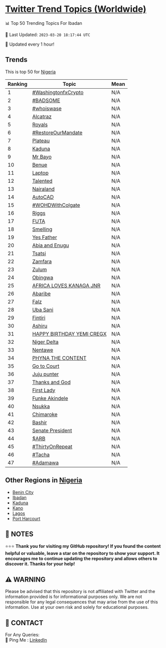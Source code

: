 [Twitter Trend Topics (Worldwide)](https://github.com/ErcinDedeoglu/Twitter-Trend-Topics)
==========


📊 Top 50 Trending Topics For Ibadan

📆 Last Updated: `2023-03-20 18:17:44 UTC`

🔧 Updated every 1 hour!


## Trends

This is top 50 for [Nigeria](</Nigeria>)

| Ranking | Topic | Mean |
| ------- | ------------ | ------------ |
| 1 | [#WashingtonfxCrypto](http://twitter.com/search?q=%23WashingtonfxCrypto) | N/A |
| 2 | [#BADSOME](http://twitter.com/search?q=%23BADSOME) | N/A |
| 3 | [#whoiswase](http://twitter.com/search?q=%23whoiswase) | N/A |
| 4 | [Alcatraz](http://twitter.com/search?q=Alcatraz) | N/A |
| 5 | [Royals](http://twitter.com/search?q=Royals) | N/A |
| 6 | [#RestoreOurMandate](http://twitter.com/search?q=%23RestoreOurMandate) | N/A |
| 7 | [Plateau](http://twitter.com/search?q=Plateau) | N/A |
| 8 | [Kaduna](http://twitter.com/search?q=Kaduna) | N/A |
| 9 | [Mr Bayo](http://twitter.com/search?q=Mr+Bayo) | N/A |
| 10 | [Benue](http://twitter.com/search?q=Benue) | N/A |
| 11 | [Laptop](http://twitter.com/search?q=Laptop) | N/A |
| 12 | [Talented](http://twitter.com/search?q=Talented) | N/A |
| 13 | [Nairaland](http://twitter.com/search?q=Nairaland) | N/A |
| 14 | [AutoCAD](http://twitter.com/search?q=AutoCAD) | N/A |
| 15 | [#WOHDWithColgate](http://twitter.com/search?q=%23WOHDWithColgate) | N/A |
| 16 | [Riggs](http://twitter.com/search?q=Riggs) | N/A |
| 17 | [FUTA](http://twitter.com/search?q=FUTA) | N/A |
| 18 | [Smelling](http://twitter.com/search?q=Smelling) | N/A |
| 19 | [Yes Father](http://twitter.com/search?q=Yes+Father) | N/A |
| 20 | [Abia and Enugu](http://twitter.com/search?q=Abia+and+Enugu) | N/A |
| 21 | [Tsatsi](http://twitter.com/search?q=Tsatsi) | N/A |
| 22 | [Zamfara](http://twitter.com/search?q=Zamfara) | N/A |
| 23 | [Zulum](http://twitter.com/search?q=Zulum) | N/A |
| 24 | [Obingwa](http://twitter.com/search?q=Obingwa) | N/A |
| 25 | [AFRICA LOVES KANAGA JNR](http://twitter.com/search?q=AFRICA+LOVES+KANAGA+JNR) | N/A |
| 26 | [Abaribe](http://twitter.com/search?q=Abaribe) | N/A |
| 27 | [Falz](http://twitter.com/search?q=Falz) | N/A |
| 28 | [Uba Sani](http://twitter.com/search?q=Uba+Sani) | N/A |
| 29 | [Fintiri](http://twitter.com/search?q=Fintiri) | N/A |
| 30 | [Ashiru](http://twitter.com/search?q=Ashiru) | N/A |
| 31 | [HAPPY BIRTHDAY YEMI CREGX](http://twitter.com/search?q=HAPPY+BIRTHDAY+YEMI+CREGX) | N/A |
| 32 | [Niger Delta](http://twitter.com/search?q=Niger+Delta) | N/A |
| 33 | [Nentawe](http://twitter.com/search?q=Nentawe) | N/A |
| 34 | [PHYNA THE CONTENT](http://twitter.com/search?q=PHYNA+THE+CONTENT) | N/A |
| 35 | [Go to Court](http://twitter.com/search?q=Go+to+Court) | N/A |
| 36 | [Juju punter](http://twitter.com/search?q=Juju+punter) | N/A |
| 37 | [Thanks and God](http://twitter.com/search?q=Thanks+and+God) | N/A |
| 38 | [First Lady](http://twitter.com/search?q=First+Lady) | N/A |
| 39 | [Funke Akindele](http://twitter.com/search?q=Funke+Akindele) | N/A |
| 40 | [Nsukka](http://twitter.com/search?q=Nsukka) | N/A |
| 41 | [Chimaroke](http://twitter.com/search?q=Chimaroke) | N/A |
| 42 | [Bashir](http://twitter.com/search?q=Bashir) | N/A |
| 43 | [Senate President](http://twitter.com/search?q=Senate+President) | N/A |
| 44 | [$ARB](http://twitter.com/search?q=%24ARB) | N/A |
| 45 | [#ThirtyOnRepeat](http://twitter.com/search?q=%23ThirtyOnRepeat) | N/A |
| 46 | [#Tacha](http://twitter.com/search?q=%23Tacha) | N/A |
| 47 | [#Adamawa](http://twitter.com/search?q=%23Adamawa) | N/A |



## Other Regions in [Nigeria](</Nigeria>)

* [Benin City](</Nigeria/Benin City.md>)
* [Ibadan](</Nigeria/Ibadan.md>)
* [Kaduna](</Nigeria/Kaduna.md>)
* [Kano](</Nigeria/Kano.md>)
* [Lagos](</Nigeria/Lagos.md>)
* [Port Harcourt](</Nigeria/Port Harcourt.md>)



## 📝 NOTES

⭐⭐⭐ **Thank you for visiting my GitHub repository! If you found the content helpful or valuable, leave a star on the repository to show your support. It encourages me to continue updating the repository and allows others to discover it. Thanks for your help!**


## ⚠️ WARNING

Please be advised that this repository is not affiliated with Twitter and the information provided is for informational purposes only. We are not responsible for any legal consequences that may arise from the use of this information. Use at your own risk and solely for educational purposes.


## 📨 CONTACT

 For Any Queries:  
            🏓 Ping Me : [LinkedIn](https://www.linkedin.com/in/ercindedeoglu/)
